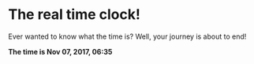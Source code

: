 # The real time clock!

Ever wanted to know what the time is? Well, your journey is about to end!

**The time is Nov 07, 2017, 06:35**